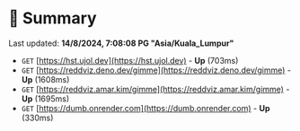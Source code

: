 # 📖 Summary
Last updated: **14/8/2024, 7:08:08 PG "Asia/Kuala_Lumpur"**

- `GET` [https://hst.ujol.dev](https://hst.ujol.dev) - **Up** (703ms)
- `GET` [https://reddviz.deno.dev/gimme](https://reddviz.deno.dev/gimme) - **Up** (1608ms)
- `GET` [https://reddviz.amar.kim/gimme](https://reddviz.amar.kim/gimme) - **Up** (1695ms)
- `GET` [https://dumb.onrender.com](https://dumb.onrender.com) - **Up** (330ms)
